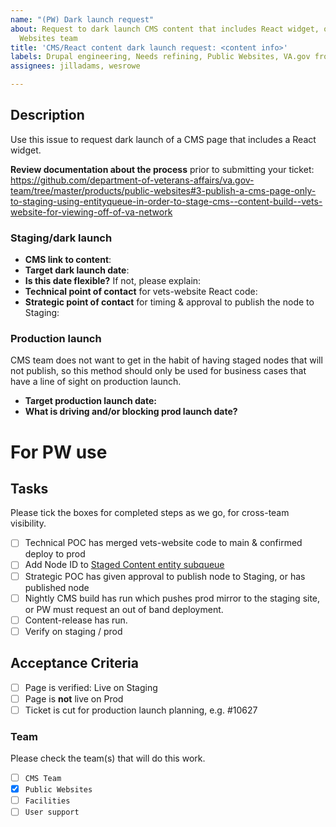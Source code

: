 ```yaml
---
name: "(PW) Dark launch request"
about: Request to dark launch CMS content that includes React widget, owned by Public
  Websites team
title: 'CMS/React content dark launch request: <content info>'
labels: Drupal engineering, Needs refining, Public Websites, VA.gov frontend
assignees: jilladams, wesrowe

---
```


## Description
Use this issue to request dark launch of a CMS page that includes a React widget. 

**Review documentation about the process** prior to submitting your ticket: https://github.com/department-of-veterans-affairs/va.gov-team/tree/master/products/public-websites#3-publish-a-cms-page-only-to-staging-using-entityqueue-in-order-to-stage-cms--content-build--vets-website-for-viewing-off-of-va-network
  
  
### Staging/dark launch
* **CMS link to content**:
* **Target dark launch date**:
* **Is this date flexible?** If not, please explain: 
* **Technical point of contact** for vets-website React code: 
* **Strategic point of contact** for timing & approval to publish the node to Staging: 

### Production launch
CMS team does not want to get in the habit of having staged nodes that will not publish, so this method should only be used for business cases that have a line of sight on production launch. 

* **Target production launch date:** 
* **What is driving and/or blocking prod launch date?** 
  
# For PW use
## Tasks
Please tick the boxes for completed steps as we go, for cross-team visibility.
- [ ] Technical POC has merged vets-website code to main & confirmed deploy to prod
- [ ] Add Node ID to [Staged Content entity subqueue](https://prod.cms.va.gov/admin/structure/entityqueue/staged_content/staged_content?destination=/admin/structure/entityqueue)
- [ ] Strategic POC has given approval to publish node to Staging, or has published node
- [ ] Nightly CMS build has run which pushes prod mirror to the staging site, or PW must request an out of band deployment.
- [ ] Content-release has run. 
- [ ] Verify on staging / prod

## Acceptance Criteria
- [ ] Page is verified: Live on Staging
- [ ] Page is **not** live on Prod
- [ ] Ticket is cut for production launch planning, e.g. #10627 

### Team
Please check the team(s) that will do this work.

- [ ] `CMS Team`
- [X] `Public Websites`
- [ ] `Facilities`
- [ ] `User support`
